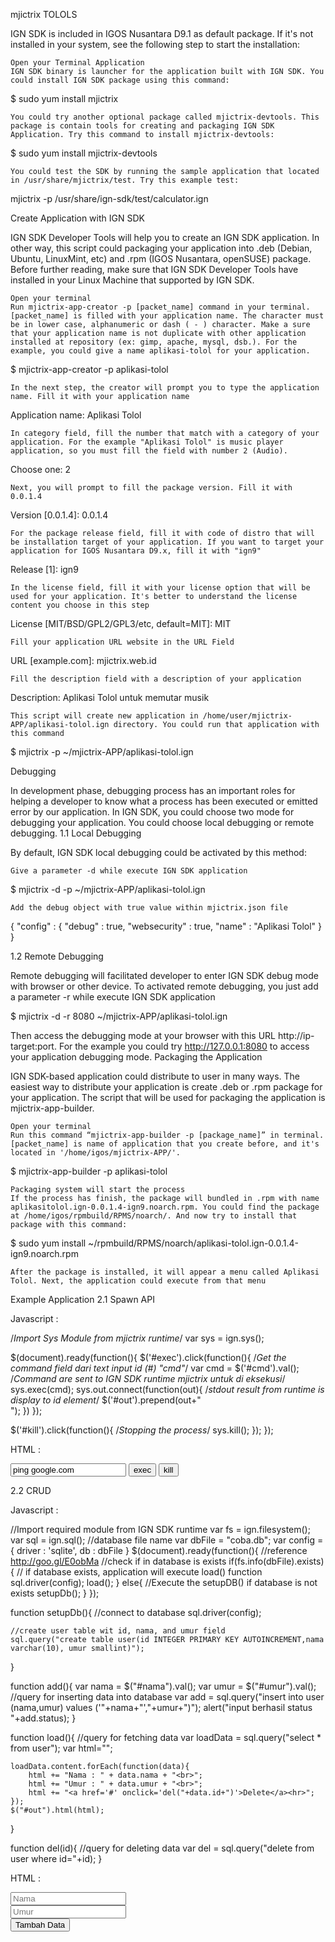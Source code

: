 mjictrix TOLOLS

IGN SDK is included in IGOS Nusantara D9.1 as default package. If it's not installed in your system, see the following step to start the installation:

    Open your Terminal Application
    IGN SDK binary is launcher for the application built with IGN SDK. You could install IGN SDK package using this command:

$ sudo yum install mjictrix

    You could try another optional package called mjictrix-devtools. This package is contain tools for creating and packaging IGN SDK Application. Try this command to install mjictrix-devtools:

$ sudo yum install mjictrix-devtools

    You could test the SDK by running the sample application that located in /usr/share/mjictrix/test. Try this example test:

mjictrix -p /usr/share/ign-sdk/test/calculator.ign

Create Application with IGN SDK

IGN SDK Developer Tools will help you to create an IGN SDK application. In other way, this script could packaging your application into .deb (Debian, Ubuntu, LinuxMint, etc) and .rpm (IGOS Nusantara, openSUSE) package. Before further reading, make sure that IGN SDK Developer Tools have installed in your Linux Machine that supported by IGN SDK.

    Open your terminal
    Run mjictrix-app-creator -p [packet_name] command in your terminal. [packet_name] is filled with your application name. The character must be in lower case, alphanumeric or dash ( - ) character. Make a sure that your application name is not duplicate with other application installed at repository (ex: gimp, apache, mysql, dsb.). For the example, you could give a name aplikasi-tolol for your application.

$ mjictrix-app-creator -p aplikasi-tolol

    In the next step, the creator will prompt you to type the application name. Fill it with your application name

Application name: Aplikasi Tolol

    In category field, fill the number that match with a category of your application. For the example "Aplikasi Tolol" is music player application, so you must fill the field with number 2 (Audio).

Choose one: 2

    Next, you will prompt to fill the package version. Fill it with 0.0.1.4

Version [0.0.1.4]: 0.0.1.4

    For the package release field, fill it with code of distro that will be installation target of your application. If you want to target your application for IGOS Nusantara D9.x, fill it with "ign9"

Release [1]: ign9

    In the license field, fill it with your license option that will be used for your application. It's better to understand the license content you choose in this step

License [MIT/BSD/GPL2/GPL3/etc, default=MIT]: MIT

    Fill your application URL website in the URL Field

URL [example.com]: mjictrix.web.id

    Fill the description field with a description of your application

Description: Aplikasi Tolol untuk memutar musik

    This script will create new application in /home/user/mjictrix-APP/aplikasi-tolol.ign directory. You could run that application with this command

$ mjictrix -p ~/mjictrix-APP/aplikasi-tolol.ign

Debugging

In development phase, debugging process has an important roles for helping a developer to know what a process has been executed or emitted error by our application. In IGN SDK, you could choose two mode for debugging your application. You could choose local debugging or remote debugging.
1.1 Local Debugging

By default, IGN SDK local debugging could be activated by this method:

    Give a parameter -d while execute IGN SDK application

$ mjictrix -d -p ~/mjictrix-APP/aplikasi-tolol.ign

    Add the debug object with true value within mjictrix.json file

{
    "config" : {
    "debug" : true,
    "websecurity" : true,
    "name" : "Aplikasi Tolol"
    }
}

1.2 Remote Debugging

Remote debugging will facilitated developer to enter IGN SDK debug mode with browser or other device. To activated remote debugging, you just add a parameter -r <port> while execute IGN SDK application

$ mjictrix -d -r 8080 ~/mjictrix-APP/aplikasi-tolol.ign

Then access the debugging mode at your browser with this URL http://ip-target:port. For the example you could try http://127.0.0.1:8080 to access your application debugging mode.
Packaging the Application

IGN SDK-based application could distribute to user in many ways. The easiest way to distribute your application is create .deb or .rpm package for your application. The script that will be used for packaging the application is mjictrix-app-builder.

    Open your terminal
    Run this command “mjictrix-app-builder -p [package_name]” in terminal. [packet_name] is name of application that you create before, and it's located in '/home/igos/mjictrix-APP/'.

$ mjictrix-app-builder -p aplikasi-tolol

    Packaging system will start the process
    If the process has finish, the package will bundled in .rpm with name aplikasitolol.ign-0.0.1.4-ign9.noarch.rpm. You could find the package at /home/igos/rpmbuild/RPMS/noarch/. And now try to install that package with this command:

$ sudo yum install ~/rpmbuild/RPMS/noarch/aplikasi-tolol.ign-0.0.1.4-ign9.noarch.rpm

    After the package is installed, it will appear a menu called Aplikasi Tolol. Next, the application could execute from that menu

Example Application
2.1 Spawn API

Javascript :

/*Import Sys Module from mjictrix runtime*/
var sys = ign.sys();

$(document).ready(function(){
  $('#exec').click(function(){
    /*Get the command field
    dari text input id (#) "cmd"*/
    var cmd = $('#cmd').val();
    /*Command are sent to IGN SDK runtime
    mjictrix untuk di eksekusi*/
    sys.exec(cmd);
    sys.out.connect(function(out){
      /*stdout result from runtime is display to id element*/
      $('#out').prepend(out+"<br>");
    })
  });

  $('#kill').click(function(){
    /*Stopping the process*/
    sys.kill();
  });
});

HTML :

<body>
  <input type="text" value="ping google.com" id="cmd">
  <input type="submit" value="exec" id="exec">
  <input type="submit" value="kill" id="kill"><br>
  <div id="out"></div>
</body>

2.2 CRUD

Javascript :

//Import required module from IGN SDK runtime
var fs = ign.filesystem();
var sql = ign.sql();
//database file name
var dbFile = "coba.db";
var config = {
    driver : 'sqlite',
    db : dbFile
}
$(document).ready(function(){
    //reference http://goo.gl/E0obMa
  //check if in database is exists
    if(fs.info(dbFile).exists){
    // if database exists, application will execute load() function
        sql.driver(config);
        load();
    }
    else{
    //Execute the setupDB() if database is not exists
        setupDb();
    }
});

function setupDb(){
    //connect to database
    sql.driver(config);

    //create user table wit id, nama, and umur field
    sql.query("create table user(id INTEGER PRIMARY KEY AUTOINCREMENT,nama varchar(10), umur smallint)");
}

function add(){
    var nama = $("#nama").val();
    var umur = $("#umur").val();
    //query for inserting data into database
    var add = sql.query("insert into user (nama,umur) values ('"+nama+"',"+umur+")");
    alert("input berhasil status "+add.status);
}

function load(){
    //query for fetching data
    var loadData = sql.query("select * from user");
    var html="";

    loadData.content.forEach(function(data){
        html += "Nama : " + data.nama + "<br>";
        html += "Umur : " + data.umur + "<br>";
        html += "<a href='#' onclick='del("+data.id+")'>Delete</a><hr>";
    });
    $("#out").html(html);
}

function del(id){
    //query for deleting data
    var del = sql.query("delete from user where id="+id);
}

HTML :

<input type="text" placeholder="Nama" id="nama"><br>
<input type="text" placeholder="Umur" id="umur"><br>
<input type="submit" value="Tambah Data" onclick="add()">
<div id="out"></div>

